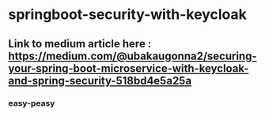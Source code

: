 # springboot-security-with-keycloak

## Link to medium article here : https://medium.com/@ubakaugonna2/securing-your-spring-boot-microservice-with-keycloak-and-spring-security-518bd4e5a25a

### easy-peasy


